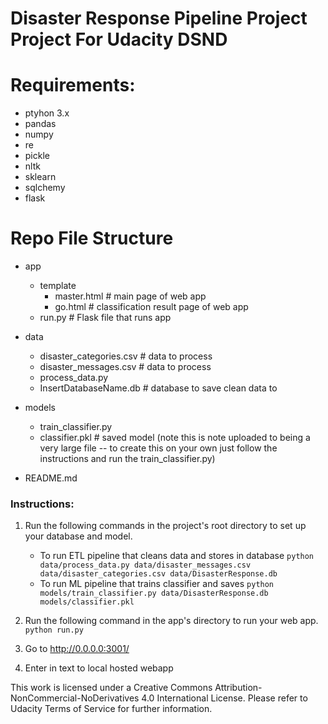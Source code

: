 # Disaster Response Pipeline Project Project For Udacity DSND 


# Requirements: 
- ptyhon 3.x
- pandas
- numpy
- re
- pickle
- nltk
- sklearn
- sqlchemy
- flask


# Repo File Structure 
- app
  - template
    - master.html  # main page of web app
    - go.html  # classification result page of web app
  - run.py  # Flask file that runs app

- data
  - disaster_categories.csv  # data to process 
  - disaster_messages.csv  # data to process
  - process_data.py
  - InsertDatabaseName.db   # database to save clean data to

- models
  - train_classifier.py
  - classifier.pkl  # saved model (note this is note uploaded to being a very large file -- to create this on your own just follow the instructions and run the train_classifier.py)

- README.md



### Instructions:
1. Run the following commands in the project's root directory to set up your database and model.

    - To run ETL pipeline that cleans data and stores in database
        `python data/process_data.py data/disaster_messages.csv data/disaster_categories.csv data/DisasterResponse.db`
    - To run ML pipeline that trains classifier and saves
        `python models/train_classifier.py data/DisasterResponse.db models/classifier.pkl`

2. Run the following command in the app's directory to run your web app.
    `python run.py`

3. Go to http://0.0.0.0:3001/

4. Enter in text to local hosted webapp 





This work is licensed under a Creative Commons Attribution-NonCommercial-NoDerivatives 4.0 International License. Please refer to Udacity Terms of Service for further information.

